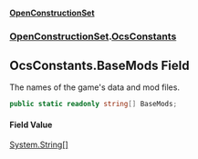 #### [OpenConstructionSet](index 'index')
### [OpenConstructionSet](index#OpenConstructionSet 'OpenConstructionSet').[OcsConstants](O2L+5TDEXLJlnEZi6p3X+A 'OpenConstructionSet.OcsConstants')
## OcsConstants.BaseMods Field
The names of the game's data and mod files.  
```csharp
public static readonly string[] BaseMods;
```
#### Field Value
[System.String](https://docs.microsoft.com/en-us/dotnet/api/System.String 'System.String')[[]](https://docs.microsoft.com/en-us/dotnet/api/System.Array 'System.Array')
